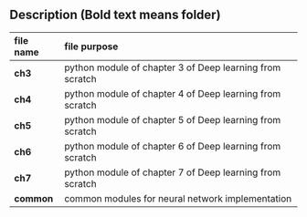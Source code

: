 ## Description (Bold text means folder)
| file name | file purpose |
|:-- |:-- |
| **ch3** | python module of chapter 3 of Deep learning from scratch |
| **ch4** | python module of chapter 4 of Deep learning from scratch |
| **ch5** | python module of chapter 5 of Deep learning from scratch |
| **ch6** | python module of chapter 6 of Deep learning from scratch |
| **ch7** | python module of chapter 7 of Deep learning from scratch |
| **common** | common modules for neural network implementation |

